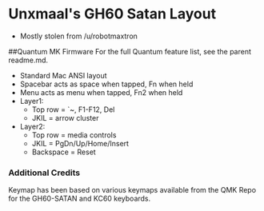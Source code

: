 Unxmaal's GH60 Satan Layout
=====================
* Mostly stolen from /u/robotmaxtron

##Quantum MK Firmware
For the full Quantum feature list, see the parent readme.md.

* Standard Mac ANSI layout
* Spacebar acts as space when tapped, Fn when held
* Menu acts as menu when tapped, Fn2 when held
* Layer1:
  * Top row = `~, F1-F12, Del
  * JKIL = arrow cluster
* Layer2:
  * Top row = media controls
  * JKIL = PgDn/Up/Home/Insert
  * Backspace = Reset

### Additional Credits
Keymap has been based on various keymaps available from the QMK Repo for the GH60-SATAN and KC60 keyboards.